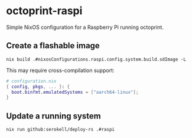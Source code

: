# octoprint-raspi

Simple NixOS configuration for a Raspberry Pi running octoprint.

## Create a flashable image

```console
nix build .#nixosConfigurations.raspi.config.system.build.sdImage -L
```

This may require cross-compilation support:

```nix
# configuration.nix
{ config, pkgs, ... }: {
  boot.binfmt.emulatedSystems = ["aarch64-linux"];
}
```

## Update a running system

```console
nix run github:serokell/deploy-rs .#raspi
```
